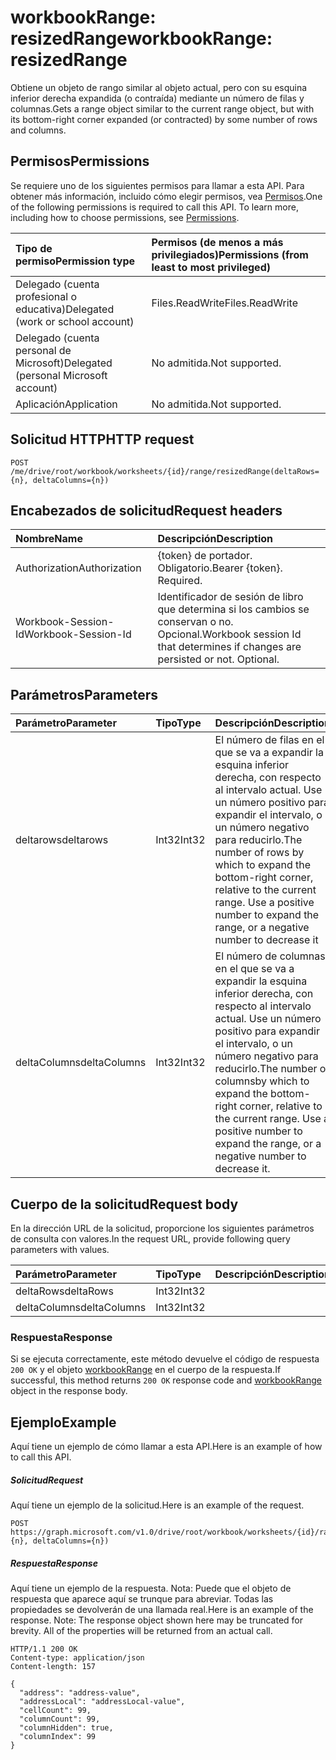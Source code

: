 # <a name="workbookrange-resizedrange"></a><span data-ttu-id="bd48a-101">workbookRange: resizedRange</span><span class="sxs-lookup"><span data-stu-id="bd48a-101">workbookRange: resizedRange</span></span>
<span data-ttu-id="bd48a-102">Obtiene un objeto de rango similar al objeto actual, pero con su esquina inferior derecha expandida (o contraída) mediante un número de filas y columnas.</span><span class="sxs-lookup"><span data-stu-id="bd48a-102">Gets a range object similar to the current range object, but with its bottom-right corner expanded (or contracted) by some number of rows and columns.</span></span>

## <a name="permissions"></a><span data-ttu-id="bd48a-103">Permisos</span><span class="sxs-lookup"><span data-stu-id="bd48a-103">Permissions</span></span>
<span data-ttu-id="bd48a-p101">Se requiere uno de los siguientes permisos para llamar a esta API. Para obtener más información, incluido cómo elegir permisos, vea [Permisos](../../../concepts/permissions_reference.md).</span><span class="sxs-lookup"><span data-stu-id="bd48a-p101">One of the following permissions is required to call this API. To learn more, including how to choose permissions, see [Permissions](../../../concepts/permissions_reference.md).</span></span>

|<span data-ttu-id="bd48a-106">Tipo de permiso</span><span class="sxs-lookup"><span data-stu-id="bd48a-106">Permission type</span></span>      | <span data-ttu-id="bd48a-107">Permisos (de menos a más privilegiados)</span><span class="sxs-lookup"><span data-stu-id="bd48a-107">Permissions (from least to most privileged)</span></span>              |
|:--------------------|:---------------------------------------------------------|
|<span data-ttu-id="bd48a-108">Delegado (cuenta profesional o educativa)</span><span class="sxs-lookup"><span data-stu-id="bd48a-108">Delegated (work or school account)</span></span> | <span data-ttu-id="bd48a-109">Files.ReadWrite</span><span class="sxs-lookup"><span data-stu-id="bd48a-109">Files.ReadWrite</span></span>    |
|<span data-ttu-id="bd48a-110">Delegado (cuenta personal de Microsoft)</span><span class="sxs-lookup"><span data-stu-id="bd48a-110">Delegated (personal Microsoft account)</span></span> | <span data-ttu-id="bd48a-111">No admitida.</span><span class="sxs-lookup"><span data-stu-id="bd48a-111">Not supported.</span></span>    |
|<span data-ttu-id="bd48a-112">Aplicación</span><span class="sxs-lookup"><span data-stu-id="bd48a-112">Application</span></span> | <span data-ttu-id="bd48a-113">No admitida.</span><span class="sxs-lookup"><span data-stu-id="bd48a-113">Not supported.</span></span> |

## <a name="http-request"></a><span data-ttu-id="bd48a-114">Solicitud HTTP</span><span class="sxs-lookup"><span data-stu-id="bd48a-114">HTTP request</span></span>
<!-- { "blockType": "ignored" } -->
```http
POST /me/drive/root/workbook/worksheets/{id}/range/resizedRange(deltaRows={n}, deltaColumns={n})

```
## <a name="request-headers"></a><span data-ttu-id="bd48a-115">Encabezados de solicitud</span><span class="sxs-lookup"><span data-stu-id="bd48a-115">Request headers</span></span>
| <span data-ttu-id="bd48a-116">Nombre</span><span class="sxs-lookup"><span data-stu-id="bd48a-116">Name</span></span>       | <span data-ttu-id="bd48a-117">Descripción</span><span class="sxs-lookup"><span data-stu-id="bd48a-117">Description</span></span>|
|:---------------|:----------|
| <span data-ttu-id="bd48a-118">Authorization</span><span class="sxs-lookup"><span data-stu-id="bd48a-118">Authorization</span></span>  | <span data-ttu-id="bd48a-p102">{token} de portador. Obligatorio.</span><span class="sxs-lookup"><span data-stu-id="bd48a-p102">Bearer {token}. Required.</span></span> |
| <span data-ttu-id="bd48a-121">Workbook-Session-Id</span><span class="sxs-lookup"><span data-stu-id="bd48a-121">Workbook-Session-Id</span></span>  | <span data-ttu-id="bd48a-p103">Identificador de sesión de libro que determina si los cambios se conservan o no. Opcional.</span><span class="sxs-lookup"><span data-stu-id="bd48a-p103">Workbook session Id that determines if changes are persisted or not. Optional.</span></span>|

## <a name="parameters"></a><span data-ttu-id="bd48a-124">Parámetros</span><span class="sxs-lookup"><span data-stu-id="bd48a-124">Parameters</span></span>

| <span data-ttu-id="bd48a-125">Parámetro</span><span class="sxs-lookup"><span data-stu-id="bd48a-125">Parameter</span></span>    | <span data-ttu-id="bd48a-126">Tipo</span><span class="sxs-lookup"><span data-stu-id="bd48a-126">Type</span></span>   |<span data-ttu-id="bd48a-127">Descripción</span><span class="sxs-lookup"><span data-stu-id="bd48a-127">Description</span></span>|
|:---------------|:--------|:----------|
|<span data-ttu-id="bd48a-128">deltarows</span><span class="sxs-lookup"><span data-stu-id="bd48a-128">deltarows</span></span>|<span data-ttu-id="bd48a-129">Int32</span><span class="sxs-lookup"><span data-stu-id="bd48a-129">Int32</span></span>|<span data-ttu-id="bd48a-p104">El número de filas en el que se va a expandir la esquina inferior derecha, con respecto al intervalo actual. Use un número positivo para expandir el intervalo, o un número negativo para reducirlo.</span><span class="sxs-lookup"><span data-stu-id="bd48a-p104">The number of rows by which to expand the bottom-right corner, relative to the current range. Use a positive number to expand the range, or a negative number to decrease it</span></span>|
|<span data-ttu-id="bd48a-132">deltaColumns</span><span class="sxs-lookup"><span data-stu-id="bd48a-132">deltaColumns</span></span>|<span data-ttu-id="bd48a-133">Int32</span><span class="sxs-lookup"><span data-stu-id="bd48a-133">Int32</span></span>|<span data-ttu-id="bd48a-p105">El número de columnas en el que se va a expandir la esquina inferior derecha, con respecto al intervalo actual. Use un número positivo para expandir el intervalo, o un número negativo para reducirlo.</span><span class="sxs-lookup"><span data-stu-id="bd48a-p105">The number of columnsby which to expand the bottom-right corner, relative to the current range. Use a positive number to expand the range, or a negative number to decrease it.</span></span>|

## <a name="request-body"></a><span data-ttu-id="bd48a-136">Cuerpo de la solicitud</span><span class="sxs-lookup"><span data-stu-id="bd48a-136">Request body</span></span>
<span data-ttu-id="bd48a-137">En la dirección URL de la solicitud, proporcione los siguientes parámetros de consulta con valores.</span><span class="sxs-lookup"><span data-stu-id="bd48a-137">In the request URL, provide following query parameters with values.</span></span>

| <span data-ttu-id="bd48a-138">Parámetro</span><span class="sxs-lookup"><span data-stu-id="bd48a-138">Parameter</span></span>    | <span data-ttu-id="bd48a-139">Tipo</span><span class="sxs-lookup"><span data-stu-id="bd48a-139">Type</span></span>   |<span data-ttu-id="bd48a-140">Descripción</span><span class="sxs-lookup"><span data-stu-id="bd48a-140">Description</span></span>|
|:---------------|:--------|:----------|
|<span data-ttu-id="bd48a-141">deltaRows</span><span class="sxs-lookup"><span data-stu-id="bd48a-141">deltaRows</span></span>|<span data-ttu-id="bd48a-142">Int32</span><span class="sxs-lookup"><span data-stu-id="bd48a-142">Int32</span></span>||
|<span data-ttu-id="bd48a-143">deltaColumns</span><span class="sxs-lookup"><span data-stu-id="bd48a-143">deltaColumns</span></span>|<span data-ttu-id="bd48a-144">Int32</span><span class="sxs-lookup"><span data-stu-id="bd48a-144">Int32</span></span>||

### <a name="response"></a><span data-ttu-id="bd48a-145">Respuesta</span><span class="sxs-lookup"><span data-stu-id="bd48a-145">Response</span></span>
<span data-ttu-id="bd48a-146">Si se ejecuta correctamente, este método devuelve el código de respuesta `200 OK` y el objeto [workbookRange](../resources/range.md) en el cuerpo de la respuesta.</span><span class="sxs-lookup"><span data-stu-id="bd48a-146">If successful, this method returns `200 OK` response code and [workbookRange](../resources/range.md) object in the response body.</span></span>

## <a name="example"></a><span data-ttu-id="bd48a-147">Ejemplo</span><span class="sxs-lookup"><span data-stu-id="bd48a-147">Example</span></span>
<span data-ttu-id="bd48a-148">Aquí tiene un ejemplo de cómo llamar a esta API.</span><span class="sxs-lookup"><span data-stu-id="bd48a-148">Here is an example of how to call this API.</span></span>
##### <a name="request"></a><span data-ttu-id="bd48a-149">Solicitud</span><span class="sxs-lookup"><span data-stu-id="bd48a-149">Request</span></span>
<span data-ttu-id="bd48a-150">Aquí tiene un ejemplo de la solicitud.</span><span class="sxs-lookup"><span data-stu-id="bd48a-150">Here is an example of the request.</span></span>
<!-- {
  "blockType": "request",
  "name": "workbookrange_resizedrange"
}-->
```http
POST https://graph.microsoft.com/v1.0/drive/root/workbook/worksheets/{id}/range/resizedRange(deltarows={n}, deltaColumns={n})
```

##### <a name="response"></a><span data-ttu-id="bd48a-151">Respuesta</span><span class="sxs-lookup"><span data-stu-id="bd48a-151">Response</span></span>
<span data-ttu-id="bd48a-p106">Aquí tiene un ejemplo de la respuesta. Nota: Puede que el objeto de respuesta que aparece aquí se trunque para abreviar. Todas las propiedades se devolverán de una llamada real.</span><span class="sxs-lookup"><span data-stu-id="bd48a-p106">Here is an example of the response. Note: The response object shown here may be truncated for brevity. All of the properties will be returned from an actual call.</span></span>
<!-- {
  "blockType": "response",
  "truncated": true,
  "@odata.type": "microsoft.graph.range"
} -->
```http
HTTP/1.1 200 OK
Content-type: application/json
Content-length: 157

{
  "address": "address-value",
  "addressLocal": "addressLocal-value",
  "cellCount": 99,
  "columnCount": 99,
  "columnHidden": true,
  "columnIndex": 99
}
```

<!-- uuid: 8fcb5dbc-d5aa-4681-8e31-b001d5168d79
2015-10-25 14:57:30 UTC -->
<!-- {
  "type": "#page.annotation",
  "description": "workbookRange: resizedRange",
  "keywords": "",
  "section": "documentation",
  "tocPath": ""
}-->
